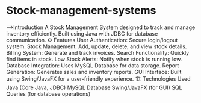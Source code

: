 # Stock-management-systems
-->Introduction
A Stock Management System designed to track and manage inventory efficiently.
Built using Java with JDBC for database communication.
⚙️ Features
User Authentication: Secure login/logout system.
Stock Management: Add, update, delete, and view stock details.
Billing System: Generate and track invoices.
Search Functionality: Quickly find items in stock.
Low Stock Alerts: Notify when stock is running low.
Database Integration: Uses MySQL Database for data storage.
Report Generation: Generates sales and inventory reports.
GUI Interface: Built using Swing/JavaFX for a user-friendly experience.
🏗️ Technologies Used
Java (Core Java, JDBC)
MySQL Database
Swing/JavaFX (for GUI)
SQL Queries (for database operations)
